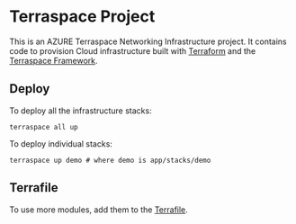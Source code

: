 # Terraspace Project

This is an AZURE Terraspace Networking Infrastructure project. It contains code to provision Cloud infrastructure built with [Terraform](https://www.terraform.io/) and the [Terraspace Framework](https://terraspace.cloud/).


## Deploy

To deploy all the infrastructure stacks:

    terraspace all up

To deploy individual stacks:

    terraspace up demo # where demo is app/stacks/demo

## Terrafile

To use more modules, add them to the [Terrafile](https://terraspace.cloud/docs/terrafile/).

